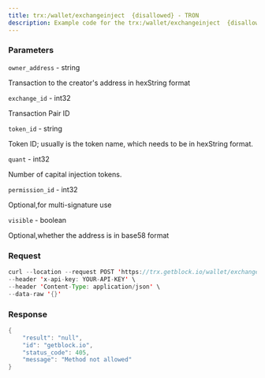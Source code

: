 ```yaml
---
title: trx:/wallet/exchangeinject  {disallowed} - TRON
description: Example code for the trx:/wallet/exchangeinject  {disallowed} rest method. Сomplete guide on how to use trx:/wallet/exchangeinject  {disallowed} rest in GetBlock.io Web3 documentation.
---
```


### Parameters


`owner_address` - string

Transaction to the creator's address in hexString format

`exchange_id` - int32

Transaction Pair ID

`token_id` - string

Token ID; usually is the token name, which needs to be in hexString
format.

`quant` - int32

Number of capital injection tokens.

`permission_id` - int32

Optional,for multi-signature use

`visible` - boolean

Optional,whether the address is in base58 format

### Request

``` java
curl --location --request POST 'https://trx.getblock.io/wallet/exchangeinject' \
--header 'x-api-key: YOUR-API-KEY' \
--header 'Content-Type: application/json' \
--data-raw '{}'
```

###  Response

``` java
{
    "result": "null",
    "id": "getblock.io",
    "status_code": 405,
    "message": "Method not allowed"
}
```

